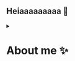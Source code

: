 ## Heiaaaaaaaaa 👋

<details>
<summary><h1>About me ✨</h1></summary>
<br>
Let's just be real...
I am a <b>huge fucking nerd</b> who <bold>loves</bold> everything <bold>data and cybersecurity</bold> 🤓

As a developer and ethical hacker I have learned that documentation and clean coding is an important part of keeping my work structured. 
It's easier to maintain and to be efficient when everything looks sharp 😎✨

What I contribute with in a work enviroment:
- Hard worker 🛠️
- Always aiming to improve 🤔
- Sparkling energy ✨
- Constant learner 📖
- Reliable ✔️
</details>
<!--
**Tavyah/tavyah** is a ✨ _special_ ✨ repository because its `README.md` (this file) appears on your GitHub profile.

Here are some ideas to get you started:

- 🔭 I’m currently working on ...
- 🌱 I’m currently learning ...
- 👯 I’m looking to collaborate on ...
- 🤔 I’m looking for help with ...
- 💬 Ask me about ...
- 📫 How to reach me: ...
- 😄 Pronouns: ...
- ⚡ Fun fact: ...
-->
